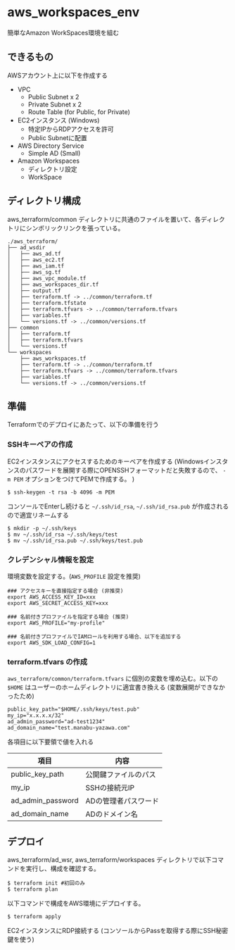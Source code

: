 # aws_workspaces_env
簡単なAmazon WorkSpaces環境を組む

## できるもの

AWSアカウント上に以下を作成する

- VPC
    - Public Subnet x 2
    - Private Subnet x 2
    - Route Table (for Public, for Private)
- EC2インスタンス (Windows)
    - 特定IPからRDPアクセスを許可
    - Public Subnetに配置
- AWS Directory Service
    - Simple AD (Small)
- Amazon Workspaces
    - ディレクトリ設定
    - WorkSpace

## ディレクトリ構成

aws_terraform/common ディレクトリに共通のファイルを置いて、各ディレクトリにシンボリックリンクを張っている。

```
./aws_terraform/
├── ad_wsdir
│   ├── aws_ad.tf
│   ├── aws_ec2.tf
│   ├── aws_iam.tf
│   ├── aws_sg.tf
│   ├── aws_vpc_module.tf
│   ├── aws_workspaces_dir.tf
│   ├── output.tf
│   ├── terraform.tf -> ../common/terraform.tf
│   ├── terraform.tfstate
│   ├── terraform.tfvars -> ../common/terraform.tfvars
│   ├── variables.tf
│   └── versions.tf -> ../common/versions.tf
├── common
│   ├── terraform.tf
│   ├── terraform.tfvars
│   └── versions.tf
└── workspaces
    ├── aws_workspaces.tf
    ├── terraform.tf -> ../common/terraform.tf
    ├── terraform.tfvars -> ../common/terraform.tfvars
    ├── variables.tf
    └── versions.tf -> ../common/versions.tf
```

## 準備

Terraformでのデプロイにあたって、以下の準備を行う

### SSHキーペアの作成

EC2インスタンスにアクセスするためのキーペアを作成する (Windowsインスタンスのパスワードを展開する際にOPENSSHフォーマットだと失敗するので、 `-m PEM` オプションをつけてPEMで作成する。
)

```
$ ssh-keygen -t rsa -b 4096 -m PEM
```

コンソールでEnterし続けると `~/.ssh/id_rsa`, `~/.ssh/id_rsa.pub` が作成されるので適宜リネームする

```
$ mkdir -p ~/.ssh/keys
$ mv ~/.ssh/id_rsa ~/.ssh/keys/test
$ mv ~/.ssh/id_rsa.pub ~/.ssh/keys/test.pub
```

### クレデンシャル情報を設定

環境変数を設定する。(`AWS_PROFILE` 設定を推奨)

```
### アクセスキーを直接指定する場合 (非推奨)
export AWS_ACCESS_KEY_ID=xxx
export AWS_SECRET_ACCESS_KEY=xxx

### 名前付きプロファイルを指定する場合 (推奨)
export AWS_PROFILE="my-profile"

### 名前付きプロファイルでIAMロールを利用する場合、以下を追加する
export AWS_SDK_LOAD_CONFIG=1
```

### terraform.tfvars の作成

`aws_terraform/common/terraform.tfvars` に個別の変数を埋め込む。以下の `$HOME` はユーザーのホームディレクトリに適宜書き換える (変数展開ができなかったため)

```
public_key_path="$HOME/.ssh/keys/test.pub"
my_ip="x.x.x.x/32"
ad_admin_password="ad-test1234"
ad_domain_name="test.manabu-yazawa.com"
```

各項目に以下要領で値を入れる

| 項目 | 内容 |
| ------ | ------ |
| public_key_path | 公開鍵ファイルのパス |
| my_ip | SSHの接続元IP |
| ad_admin_password | ADの管理者パスワード |
| ad_domain_name | ADのドメイン名 |

## デプロイ

aws_terraform/ad_wsr, aws_terraform/workspaces ディレクトリで以下コマンドを実行し、構成を確認する。

```
$ terraform init #初回のみ
$ terraform plan
```

以下コマンドで構成をAWS環境にデプロイする。

```
$ terraform apply
```

EC2インスタンスにRDP接続する (コンソールからPassを取得する際にSSH秘密鍵を使う)